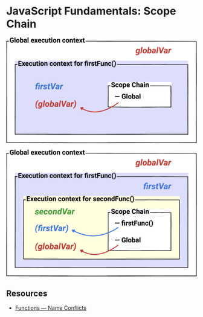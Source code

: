 # JavaScript Fundamentals: Scope Chain

![JavaScript scope chain](/public/images/front-end-web-programming-in-javascript/scope-chain.png)

![JavaScript nested scope chain](/public/images/front-end-web-programming-in-javascript/nested-scope-chain.png)

## Resources

- [Functions — Name Conflicts](https://developer.mozilla.org/en-US/docs/Web/JavaScript/Guide/Functions#Name_conflicts)